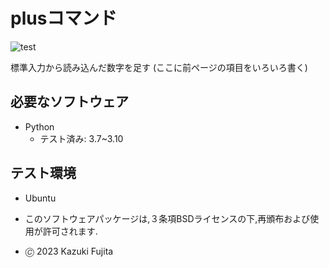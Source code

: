 # plusコマンド
![test](https://github.com/kazukifujita66/robosys2023/actions/workflows/test.yml/badge.svg)

標準入力から読み込んだ数字を足す
(ここに前ページの項目をいろいろ書く)

## 必要なソフトウェア
* Python
  * テスト済み: 3.7~3.10

## テスト環境
* Ubuntu

* このソフトウェアパッケージは,３条項BSDライセンスの下,再頒布および使用が許可されます.
* 🄫 2023 Kazuki Fujita
